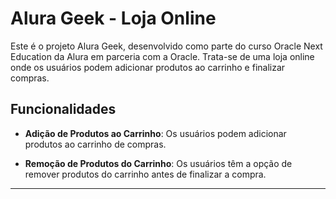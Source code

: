 
# Alura Geek - Loja Online

Este é o projeto Alura Geek, desenvolvido como parte do curso Oracle Next Education da Alura em parceria com a Oracle. Trata-se de uma loja online onde os usuários podem adicionar produtos ao carrinho e finalizar compras.

## Funcionalidades

- **Adição de Produtos ao Carrinho**: Os usuários podem adicionar produtos ao carrinho de compras.
  
- **Remoção de Produtos do Carrinho**: Os usuários têm a opção de remover produtos do carrinho antes de finalizar a compra.

---


